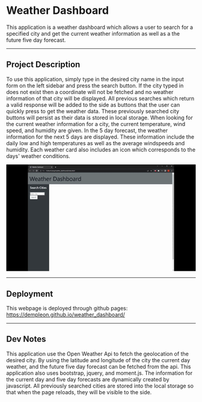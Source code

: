 # Weather Dashboard
This application is a weather dashboard which allows a user to search for a specified city and get the current weather information as well as a the future five day forecast.

<hr>

## Project Description
To use this application, simply type in the desired city name in the input form on the left sidebar and press the search button. If the city typed in does not exist then a coordinate will not be fetched and no weather information of that city will be displayed. All previous searches which return a valid response will be added to the side as buttons that the user can quickly press to get the weather data. These previously searched city buttons will persist as their data is stored in local storage.
When looking for the current weather information for a city, the current temperature, wind speed, and humidity are given. In the 5 day forecast, the weather information for the next 5 days are displayed. These information include the daily low and high temperatures as well as the average windspeeds and humidity. Each weather card also includes an icon which corresponds to the days' weather conditions.

![image](./assets/images/weather_dashboard_demo.gif) 


<hr>

## Deployment
This webpage is deployed through github pages:
https://dempleon.github.io/weather_dashboard/


<hr>

## Dev Notes
This application use the Open Weather Api to fetch the geolocation of the desired city. By using the latitude and longitude of the city the current day weather, and the future five day forecast can be fetched from the api. This application also uses bootstrap, jquery, and moment.js. The information for the current day and five day forecasts are dynamically created by javascript. All previously searched cities are stored into the local storage so that when the page reloads, they will be visible to the side.

